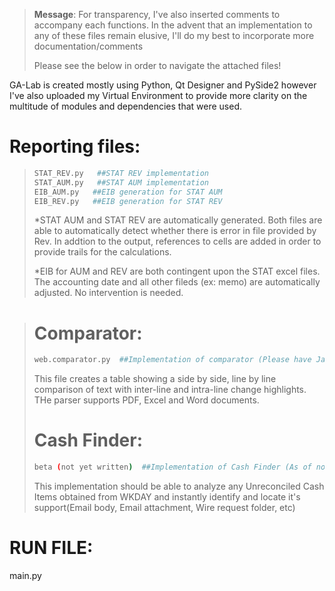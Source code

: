 

> **Message**: For transparency, I've also inserted comments to accompany each functions. In the advent that an implementation to any of these files remain elusive, I'll do my best to incorporate more documentation/comments
> 
> Please see the below in order to navigate the attached files!



GA-Lab is created mostly using Python, Qt Designer and PySide2 however I've also uploaded my Virtual Environment to provide more clarity on the multitude of modules and dependencies that were used.

# Reporting files:
> ```sh
> STAT_REV.py   ##STAT REV implementation 
> STAT_AUM.py   ##STAT AUM implementation
> EIB_AUM.py   ##EIB generation for STAT AUM 
> EIB_REV.py   ##EIB generation for STAT REV
> ```
>*STAT AUM and STAT REV are automatically generated. Both files are able to automatically detect whether there is error in file provided by Rev. In addtion to the output, references to cells are added in order to provide trails for the calculations.
>
> *EIB for AUM and REV are both contingent upon the STAT excel files. The accounting date and all other fileds (ex: memo) are automatically adjusted. No intervention is needed.

> # Comparator:
> ```sh
> web.comparator.py  ##Implementation of comparator (Please have Java installed for use)
> 
> ```
> This file creates a table showing a side by side, line by line comparison of text with inter-line and intra-line change highlights. THe parser supports PDF, Excel and Word documents.
> 
>  # Cash Finder:
> ```sh
> beta (not yet written)  ##Implementation of Cash Finder (As of now, implementation remains a challenge due to all emails being encrypted consequently impeding direct access to outlook emails via code however I will explore other methods to circumvent this momentary limitation.) 
> 
> ```
> This implementation should be able to analyze any Unreconciled Cash Items obtained from WKDAY and instantly identify and locate it's support(Email body, Email attachment, Wire request folder, etc)

# RUN FILE:
main.py




